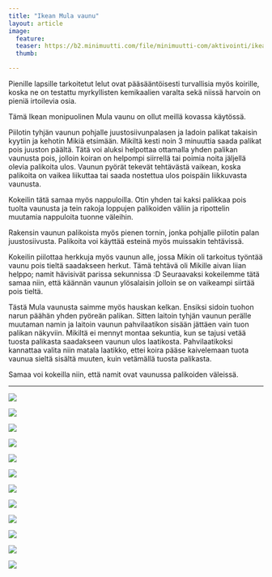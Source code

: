```yaml
---
title: "Ikean Mula vaunu"
layout: article
image:
  feature:
  teaser: https://b2.minimuutti.com/file/minimuutti-com/aktivointi/ikean-mula-vaunu/DSC42292-245px.jpg
  thumb:

---
```


Pienille lapsille tarkoitetut lelut ovat pääsääntöisesti turvallisia myös koirille, koska ne on testattu myrkyllisten kemikaalien varalta sekä niissä harvoin on pieniä irtoilevia osia.

Tämä Ikean monipuolinen Mula vaunu on ollut meillä kovassa käytössä.

Piilotin tyhjän vaunun pohjalle juustosiivunpalasen ja ladoin palikat takaisin kyytiin ja kehotin Mikiä etsimään. Mikiltä kesti noin 3 minuuttia saada palikat pois juuston päältä. Tätä voi aluksi helpottaa ottamalla yhden palikan vaunusta pois, jolloin koiran on helpompi siirrellä tai poimia noita jäljellä olevia palikoita ulos. Vaunun pyörät tekevät tehtävästä vaikean, koska palikoita on vaikea liikuttaa tai saada nostettua ulos poispäin liikkuvasta vaunusta.

Kokeilin tätä samaa myös nappuloilla. Otin yhden tai kaksi palikkaa pois tuolta vaunusta ja tein rakoja loppujen palikoiden väliin ja ripottelin muutamia nappuloita tuonne väleihin. 

Rakensin vaunun palikoista myös pienen tornin, jonka pohjalle piilotin palan juustosiivusta. Palikoita voi käyttää esteinä myös muissakin tehtävissä.

Kokeilin piilottaa herkkuja myös vaunun alle, jossa Mikin oli tarkoitus työntää vaunu pois tieltä saadakseen herkut. Tämä tehtävä oli Mikille aivan liian helppo; namit hävisivät parissa sekunnissa :D Seuraavaksi kokeilemme tätä samaa niin, että käännän vaunun ylösalaisin jolloin se on vaikeampi siirtää pois tieltä.

Tästä Mula vaunusta saimme myös hauskan kelkan. Ensiksi sidoin tuohon narun päähän yhden pyöreän palikan. Sitten laitoin tyhjän vaunun perälle muutaman namin ja laitoin vaunun pahvilaatikon sisään jättäen vain tuon palikan näkyviin. Mikiltä ei mennyt montaa sekuntia, kun se tajusi vetää tuosta palikasta saadakseen vaunun ulos laatikosta. Pahvilaatikoksi kannattaa valita niin matala laatikko, ettei koira pääse kaivelemaan tuota vaunua sieltä sisältä muuten, kuin vetämällä tuosta palikasta.

Samaa voi kokeilla niin, että namit ovat vaunussa palikoiden väleissä.

---

![](https://b2.minimuutti.com/file/minimuutti-com/aktivointi/ikean-mula-vaunu/DSC42292-800px.jpg)

![](https://b2.minimuutti.com/file/minimuutti-com/aktivointi/ikean-mula-vaunu/DSC42352-800px.jpg)

![](https://b2.minimuutti.com/file/minimuutti-com/aktivointi/ikean-mula-vaunu/DSC44287-800px.jpg)

![](https://b2.minimuutti.com/file/minimuutti-com/aktivointi/ikean-mula-vaunu/DSC42852-800px.jpg)

![](https://b2.minimuutti.com/file/minimuutti-com/aktivointi/karryn-vetaminen/DSC42855-800px.jpg)

![](https://b2.minimuutti.com/file/minimuutti-com/aktivointi/karryn-vetaminen/DSC42862-800px.jpg)

![](https://b2.minimuutti.com/file/minimuutti-com/aktivointi/karryn-vetaminen/DSC42890-800px.jpg)

![](https://b2.minimuutti.com/file/minimuutti-com/aktivointi/karryn-vetaminen/DSC42919-800px.jpg)

![](https://b2.minimuutti.com/file/minimuutti-com/aktivointi/karryn-vetaminen/DSC42929-800px.jpg)

![](https://b2.minimuutti.com/file/minimuutti-com/aktivointi/karryn-vetaminen/DSC54173-800px.jpg)

![](https://b2.minimuutti.com/file/minimuutti-com/aktivointi/ikean-mula-vaunu/DSC42357-800px.jpg)

![](https://b2.minimuutti.com/file/minimuutti-com/aktivointi/ritila/DSC42191-800px.jpg)
